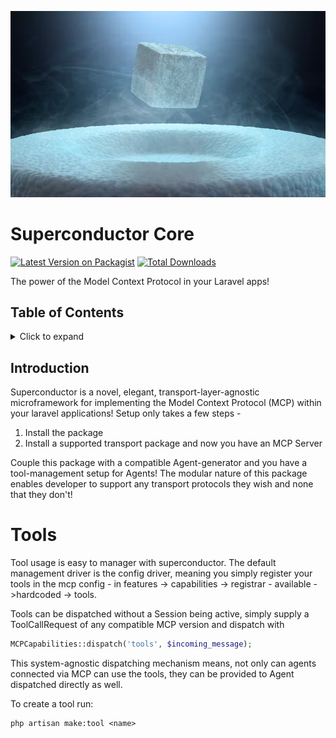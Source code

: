 ![Superconductor](superconductor.jpg)

# Superconductor Core

[![Latest Version on Packagist](https://img.shields.io/packagist/v/projectsaturnstudios/superconductor-core.svg?style=flat-square)](https://packagist.org/packages/projectsaturnstudios/superconductor-core)
[![Total Downloads](https://img.shields.io/packagist/dt/projectsaturnstudios/superconductor-core.svg?style=flat-square)](https://packagist.org/packages/projectsaturnstudios/superconductor-core)

The power of the Model Context Protocol in your Laravel apps!

## Table of Contents

<details><summary>Click to expand</summary><p>

- [Introduction](#introduction)

</p></details>

## Introduction

Superconductor is a novel, elegant, transport-layer-agnostic microframework for implementing the Model Context Protocol 
(MCP) within your laravel applications! Setup only takes a few steps -
1. Install the package
2. Install a supported transport package and now you have an MCP Server

Couple this package with a compatible Agent-generator and you have a tool-management setup for Agents!
The modular nature of this package enables developer to support any transport protocols they wish and none that they 
don't!


# Tools
Tool usage is easy to manager with superconductor. 
The default management driver is the config driver, meaning you simply
register your tools in the mcp config - in 
features -> capabilities -> registrar - available ->hardcoded -> tools.

Tools can be dispatched without a Session being active, simply supply a 
ToolCallRequest of any compatible MCP version and dispatch with
```php
MCPCapabilities::dispatch('tools', $incoming_message);
```

This system-agnostic dispatching mechanism means, not only can agents connected
via MCP can use the tools, they can be provided to Agent dispatched directly as well.

To create a tool run: 
```shell
php artisan make:tool <name>
```
